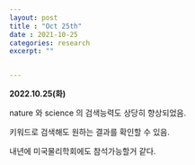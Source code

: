 ```yaml
---
layout: post
title : "Oct 25th"
date : 2021-10-25
categories: research
excerpt: ""


---
```

 

**2022.10.25(화)**

nature 와 science 의 검색능력도 상당히 향상되었음.

키워드로 검색해도 원하는 결과를 확인할 수 있음.

내년에 미국물리학회에도 참석가능할거 같다. 



